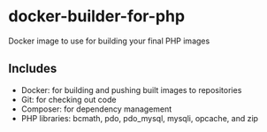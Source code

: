# docker-builder-for-php

Docker image to use for building your final PHP images

## Includes

* Docker: for building and pushing built images to repositories
* Git: for checking out code
* Composer: for dependency management
* PHP libraries: bcmath, pdo, pdo_mysql, mysqli, opcache, and zip
